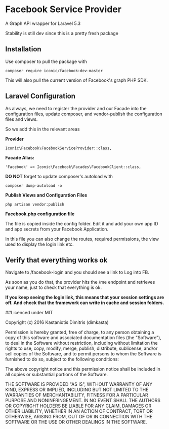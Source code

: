 # Facebook Service Provider
A Graph API wrapper for Laravel 5.3

Stability is still dev since this is a pretty fresh package

## Installation
Use composer to pull the package with

```composer require iconic/facebook:dev-master```

This will also pull the current version of Facebook's graph PHP SDK.

## Laravel Configuration
As always, we need to register the provider and our Facade into 
the configuration files, update composer, and vendor-publish the configuration files and views.

So we add this in the relevant areas

**Provider**

```Iconic\Facebook\FacebookServiceProvider::class, ```

**Facade Alias:**

```'Facebook' => Iconic\Facebook\Facades\FacebookClient::class,```


**DO NOT** forget to update composer's autoload with

```composer dump-autoload -o```

**Publish Views and Configuration Files**

```php artisan vendor:publish```

**Facebook.php  configuration file**

The file is copied inside the config folder. Edit it and add your own app ID and 
 app secrets from your Facebook Application.
 
 In this file you can also change the routes, required permissions, the view used to display the 
 login link etc.
 
 ## Verify that everything works ok
 
 Navigate to /facebook-login and you should see a link to Log into FB.
 
 As soon as you do that, the provider hits the /me endpoint and retrieves your name, just to 
 check that everything is ok.
 
 **If you keep seeing the login link, this means that your session settings are off. And check that the framework can write in cache and session folders.**
 
 ##Licenced under MIT
 
 Copyright (c) 2016 Kastaniotis Dimitris (dimkasta)
 
 Permission is hereby granted, free of charge, to any person obtaining a copy of this software and associated documentation files (the "Software"), to deal in the Software without restriction, including without limitation the rights to use, copy, modify, merge, publish, distribute, sublicense, and/or sell copies of the Software, and to permit persons to whom the Software is furnished to do so, subject to the following conditions:
 
 The above copyright notice and this permission notice shall be included in all copies or substantial portions of the Software.
 
 THE SOFTWARE IS PROVIDED "AS IS", WITHOUT WARRANTY OF ANY KIND, EXPRESS OR IMPLIED, INCLUDING BUT NOT LIMITED TO THE WARRANTIES OF MERCHANTABILITY, FITNESS FOR A PARTICULAR PURPOSE AND NONINFRINGEMENT. IN NO EVENT SHALL THE AUTHORS OR COPYRIGHT HOLDERS BE LIABLE FOR ANY CLAIM, DAMAGES OR OTHER LIABILITY, WHETHER IN AN ACTION OF CONTRACT, TORT OR OTHERWISE, ARISING FROM, OUT OF OR IN CONNECTION WITH THE SOFTWARE OR THE USE OR OTHER DEALINGS IN THE SOFTWARE.
